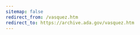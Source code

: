 ```yaml
---
sitemap: false
redirect_from: /vasquez.htm
redirect_to: https://archive.ada.gov/vasquez.htm
---
```



